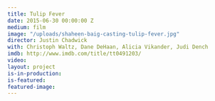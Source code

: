 ```yaml
---
title: Tulip Fever
date: 2015-06-30 00:00:00 Z
medium: film
image: "/uploads/shaheen-baig-casting-tulip-fever.jpg"
director: Justin Chadwick
with: Christoph Waltz, Dane DeHaan, Alicia Vikander, Judi Dench
imdb: http://www.imdb.com/title/tt0491203/
video: 
layout: project
is-in-production: 
is-featured: 
featured-image: 
---
```


